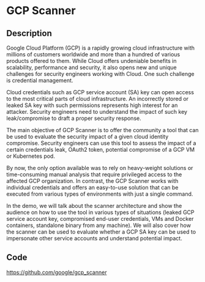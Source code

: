 # GCP Scanner

## Description
Google Cloud Platform (GCP) is a rapidly growing cloud infrastructure with millions of customers worldwide and more than a hundred of various products offered to them. While Cloud offers undeniable benefits in scalability, performance and security, it also opens new and unique challenges for security engineers working with Cloud. One such challenge is credential management.

Cloud credentials such as GCP service account (SA) key can open access to the most critical parts of cloud infrastructure. An incorrectly stored or leaked SA key with such permissions represents high interest for an attacker. Security engineers need to understand the impact of such key leak/compromise to draft a proper security response.

The main objective of GCP Scanner is to offer the community a tool that can be used to evaluate the security impact of a given cloud identity compromise. Security engineers can use this tool to assess the impact of a certain credentials leak, OAuth2 token, potential compromise of a GCP VM or Kubernetes pod.

By now, the only option available was to rely on heavy-weight solutions or time-consuming manual analysis that require privileged access to the affected GCP organization. In contrast, the GCP Scanner works with individual credentials and offers an easy-to-use solution that can be executed from various types of environments with just a single command.

In the demo, we will talk about the scanner architecture and show the audience on how to use the tool in various types of situations (leaked GCP service account key, compromised end-user credentials, VMs and Docker containers, standalone binary from any machine). We will also cover how the scanner can be used to evaluate whether a GCP SA key can be used to impersonate other service accounts and understand potential impact.

## Code
https://github.com/google/gcp_scanner
